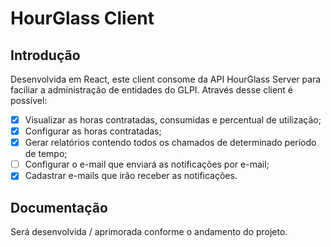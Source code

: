 HourGlass Client
==============

## Introdução

Desenvolvida em React, este client consome da API HourGlass Server para faciliar a administração de entidades do GLPI.
Através desse client é possível:

- [x] Visualizar as horas contratadas, consumidas e percentual de utilização;
- [x] Configurar as horas contratadas;
- [x] Gerar relatórios contendo todos os chamados de determinado período de tempo;
- [ ] Configurar o e-mail que enviará as notificações por e-mail;
- [x] Cadastrar e-mails que irão receber as notificações.

## Documentação

Será desenvolvida / aprimorada conforme o andamento do projeto.

